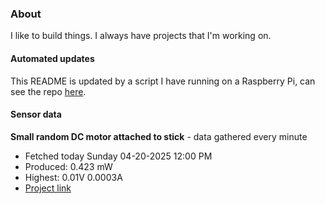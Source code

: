 ### About
I like to build things. I always have projects that I'm working on.

#### Automated updates
This README is updated by a script I have running on a Raspberry Pi, can see the repo [here](https://github.com/jdc-cunningham/raspi-git-repo-updater).

#### Sensor data


**Small random DC motor attached to stick** - data gathered every minute
- Fetched today Sunday 04-20-2025 12:00 PM
- Produced: 0.423 mW
- Highest: 0.01V 0.0003A
- [Project link](https://github.com/jdc-cunningham/turbine-raspi)